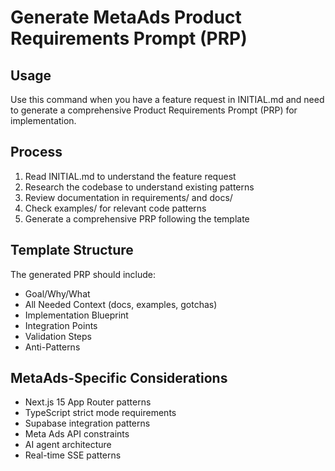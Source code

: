# Generate MetaAds Product Requirements Prompt (PRP)

## Usage
Use this command when you have a feature request in INITIAL.md and need to generate a comprehensive Product Requirements Prompt (PRP) for implementation.

## Process
1. Read INITIAL.md to understand the feature request
2. Research the codebase to understand existing patterns
3. Review documentation in requirements/ and docs/
4. Check examples/ for relevant code patterns
5. Generate a comprehensive PRP following the template

## Template Structure
The generated PRP should include:
- Goal/Why/What
- All Needed Context (docs, examples, gotchas)
- Implementation Blueprint
- Integration Points
- Validation Steps
- Anti-Patterns

## MetaAds-Specific Considerations
- Next.js 15 App Router patterns
- TypeScript strict mode requirements
- Supabase integration patterns
- Meta Ads API constraints
- AI agent architecture
- Real-time SSE patterns